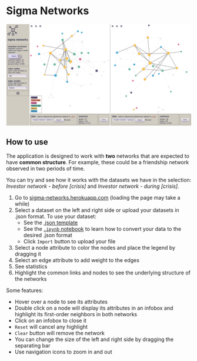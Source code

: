 # Sigma Networks

![Preview](public/data/ui_preview.png)

## How to use 

The application is designed to work with **two** networks that are expected to have **common structure**. For example, these could be a friendship network observed in two periods of time.

You can try and see how it works with the datasets we have in the selection: *Investor network - before [crisis]* and *Investor network - during [crisis]*.

1. Go to [sigma-networks.herokuapp.com](https://sigma-networks.herokuapp.com/) (loading the page may take a while)
2. Select a dataset on the left and right side or upload your datasets in .json format. To use your dataset:
   - See the [.json template](https://github.com/schatt89/sigmaNetworks/blob/master/public/data/template.json) 
   - See the [`.ipynb` notebook](https://github.com/schatt89/sigmaNetworks/blob/master/transform_data/convert_graphml_to_json.ipynb) to learn how to convert your data to the desired .json format
   - Click `Import` button to upload your file
3. Select a node attribute to color the nodes and place the legend by dragging it
4. Select an edge attribute to add weight to the edges
5. See statistics
6. Highlight the common links and nodes to see the underlying structure of the networks 

Some features:
- Hover over a node to see its attributes
- Double click on a node will display its attributes in an infobox and highlight its first-order neighbors in both networks
- Click on an infobox to close it
- `Reset` will cancel any highlight
- `Clear` button will remove the network
- You can change the size of the left and right side by dragging the separating bar
- Use navigation icons to zoom in and out 